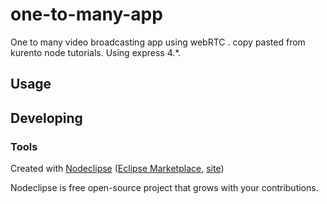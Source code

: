 

# one-to-many-app

One to many video broadcasting app using webRTC . 
copy pasted from kurento node tutorials. 
Using express 4.*.

## Usage



## Developing



### Tools

Created with [Nodeclipse](https://github.com/Nodeclipse/nodeclipse-1)
 ([Eclipse Marketplace](http://marketplace.eclipse.org/content/nodeclipse), [site](http://www.nodeclipse.org))   

Nodeclipse is free open-source project that grows with your contributions.
